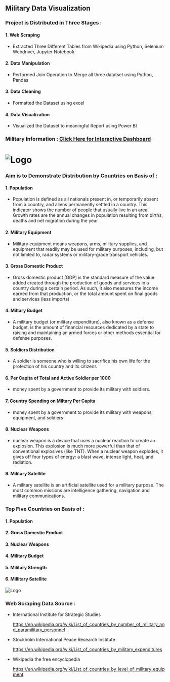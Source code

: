 
## Military Data Visualization 
### Project is Distributed in Three Stages :
#### 1. Web Scraping 
 - Extracted Three Different Tables from Wikipedia using Python, Selenium Webdriver, Jupyter Notebook
#### 2. Data Manipulation
 - Performed Join Operation to Merge all three datatset using Python, Pandas
#### 3. Data Cleaning
 - Formatted the Dataset using excel
#### 4. Data Visualization
 - Visualized the Dataset to meaningful Report using Power BI


### Military Information : [Click Here for Interactive Dashboard](https://app.powerbi.com/view?r=eyJrIjoiNWM0YjI4YzgtZjllZS00YzczLWEwYzEtYWZhZWUwYzgzMjlkIiwidCI6IjAwMTM5NDg3LWRkNDUtNDQ2MS04OWU0LWViZWI1NzgxYmRlOCJ9&pageName=ReportSectione90641e03553077b60d4)
# ![Logo](https://github.com/Sohail00786/Power-BI/blob/fd39c283f5c1775826eefcac31982961897ec67c/Military-Data-Visualization/Dashboard%201.gif)



### Aim is to Demonstrate Distribution by Countries on Basis of :
#### 1. Population
 - Population is defined as all nationals present in, or temporarily absent from a country, and aliens permanently settled in a country. This indicator shows the number of people that usually live in an area. Growth rates are the annual changes in population resulting from births, deaths and net migration during the year
#### 2. Military Equipment
 - Military equipment means weapons, arms, military supplies, and equipment that readily may be used for military purposes, including, but not limited to, radar systems or military-grade transport vehicles.
#### 3. Gross Domestic Product
 - Gross domestic product (GDP) is the standard measure of the value added created through the production of goods and services in a country during a certain period. As such, it also measures the income earned from that production, or the total amount spent on final goods and services (less imports)
#### 4. Miltary Budget
 - A military budget (or military expenditure), also known as a defense budget, is the amount of financial resources dedicated by a state to raising and maintaining an armed forces or other methods essential for defense purposes.
#### 5. Soldiers Distribution
 -  A soldier is someone who is willing to sacrifice his own life for the protection of his country and its citizens
#### 6. Per Capita of Total and Active Soldier per 1000
 - money spent by a government to provide its military with soldiers.
#### 7. Country Spending on Miltary Per Capita
 - money spent by a government to provide its military with weapons, equipment, and soldiers
#### 8. Nuclear Weapons
 - nuclear weapon is a device that uses a nuclear reaction to create an explosion. This explosion is much more powerful than that of conventional explosives (like TNT). When a nuclear weapon explodes, it gives off four types of energy: a blast wave, intense light, heat, and radiation.
#### 9. Military Satellite
 - A military satellite is an artificial satellite used for a military purpose. The most common missions are intelligence gathering, navigation and military communications.

### Top Five Countries on Basis of :
#### 1. Population
 
#### 2. Gross Domestic Product
 
#### 3. Nuclear Weapons
 
#### 4. Military Budget
 
#### 5. Military Strength
 
#### 6. Millitary Satellite
 
![Logo](https://github.com/Sohail00786/Power-BI/blob/3286b4053aad6b0f20b692d618baf238eebf8727/Military-Data-Visualization/Dashboard%202.gif)







### Web Scraping Data Source :

- International Institute for Strategic Studies

   https://en.wikipedia.org/wiki/List_of_countries_by_number_of_military_and_paramilitary_personnel
   
- Stockholm International Peace Research Institute

   https://en.wikipedia.org/wiki/List_of_countries_by_military_expenditures
   
- Wikipedia the free encyclopedia 

  https://en.wikipedia.org/wiki/List_of_countries_by_level_of_military_equipment
   
